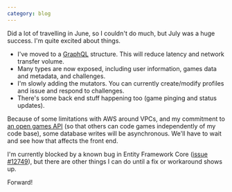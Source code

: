 ```yaml
---
category: blog
---
```


Did a lot of travelling in June, so I couldn't do much, but July was a huge success. I'm quite excited about things.

* I've moved to a [GraphQL](https://graphql.org/) structure. This will reduce latency and network transfer volume.
* Many types are now exposed, including user information, games data and metadata, and challenges.
* I'm slowly adding the mutators. You can currently create/modify profiles and issue and respond to challenges.
* There's some back end stuff happening too (game pinging and status updates).

Because of some limitations with AWS around VPCs, and my commitment to [an open games API](https://github.com/AbstractPlay/abstractplay.github.io/wiki/api.thirdparty) (so that others can code games independently of my code base), some database writes will be asynchronous. We'll have to wait and see how that affects the front end.

I'm currently blocked by a known bug in Entity Framework Core ([issue #12749](https://github.com/aspnet/EntityFrameworkCore/issues/12749)), but there are other things I can do until a fix or workaround shows up.

Forward!